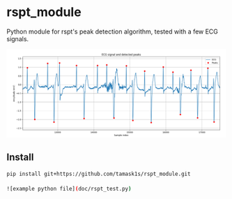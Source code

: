 # rspt_module

Python module for rspt's peak detection algorithm, tested with a few ECG signals.

![ECG peak detection result](doc/result_mitdb_200.png)

## Install

```bash
pip install git+https://github.com/tamask1s/rspt_module.git

![example python file](doc/rspt_test.py)
